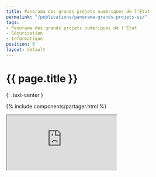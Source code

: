 ```yaml
---
title: Panorama des grands projets numériques de l’État
permalink: "/publications/panorama-grands-projets-si/"
tags:
- Panorama des grands projets numériques de l'État
- Sécurisation
- Informatique
position: 6
layout: default
---
```


# {{ page.title }}
{: .text-center }

<!-- changer pour : {: .text-center .padding-vertical-3} -->

<!-- texte du chapeau -->
<!-- {: .grid-container .lead .chapeau .page-mere } -->

{% include components/partager.html %}


<div class="responsive-embed">
  <iframe class="no-border" src="https://disic.github.io/panorama/" allowfullscreen></iframe>
</div>
